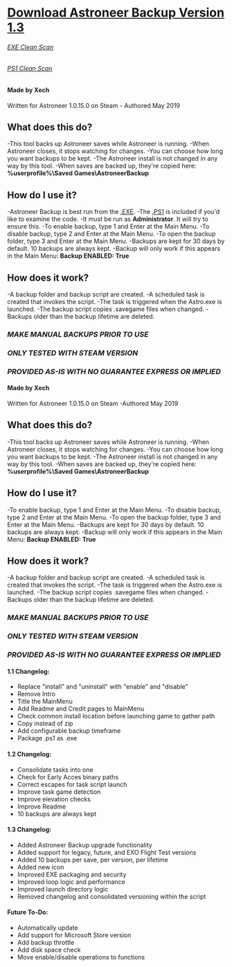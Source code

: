 
# [Download Astroneer Backup Version 1.3](https://github.com/Xechorizo/Astroneer-Backup/blob/dev/AstroneerBackup.exe)
###### [EXE Clean Scan](https://www.virustotal.com/en/file/9cda24dbb8118d1a4c46b2d619c745b20d17eecfb407830da9740073bcacf23f/analysis/1556964473/)
###### [PS1 Clean Scan](https://www.virustotal.com/en/file/29816d6b05c2e8fc1c58936a4e88b4fe75daa0090f99c07128da0ba80fe31653/analysis/1556964461/)
#### Made by Xech

Written for Astroneer 1.0.15.0 on Steam - Authored May 2019

## What does this do?

-This tool backs up Astroneer saves while Astroneer is running.
-When Astroneer closes, it stops watching for changes.
-You can choose how long you want backups to be kept.
-The Astroneer install is not changed in any way by this tool.
-When saves are backed up, they're copied here: **%userprofile%\Saved Games\AstroneerBackup**

## How do I use it?

-Astroneer Backup is best run from the [.EXE](https://www.virustotal.com/en/file/660b07cad89b8201902c70f7738154b12c87a211c0173288b863d757e0f496b5/analysis/1556963295/).
-The [.PS1](https://www.virustotal.com/en/file/660b07cad89b8201902c70f7738154b12c87a211c0173288b863d757e0f496b5/analysis/1556963295/) is included if you'd like to examine the code.
-It must be run as **Administrator**. It will try to ensure this.
-To enable backup, type 1 and Enter at the Main Menu.
-To disable backup, type 2 and Enter at the Main Menu.
-To open the backup folder, type 3 and Enter at the Main Menu.
-Backups are kept for 30 days by default. 10 backups are always kept.
-Backup will only work if this appears in the Main Menu: **Backup ENABLED: True**

## How does it work?

-A backup folder and backup script are created.
-A scheduled task is created that invokes the script.
-The task is triggered when the Astro.exe is launched.
-The backup script copies .savegame files when changed.
-Backups older than the backup lifetime are deleted.

### *MAKE MANUAL BACKUPS PRIOR TO USE*
### *ONLY TESTED WITH STEAM VERSION*
### *PROVIDED AS-IS WITH NO GUARANTEE EXPRESS OR IMPLIED*

#### Made by Xech

Written for Astroneer 1.0.15.0 on Steam -Authored May 2019

## What does this do?

-This tool backs up Astroneer saves while Astroneer is running.
-When Astroneer closes, it stops watching for changes.
-You can choose how long you want backups to be kept.
-The Astroneer install is not changed in any way by this tool.
-When saves are backed up, they're copied here: **%userprofile%\Saved Games\AstroneerBackup**

## How do I use it?

-To enable backup, type 1 and Enter at the Main Menu.
-To disable backup, type 2 and Enter at the Main Menu.
-To open the backup folder, type 3 and Enter at the Main Menu.
-Backups are kept for 30 days by default. 10 backups are always kept.
-Backup will only work if this appears in the Main Menu: **Backup ENABLED: True**

## How does it work?

-A backup folder and backup script are created.
-A scheduled task is created that invokes the script.
-The task is triggered when the Astro.exe is launched.
-The backup script copies .savegame files when changed.
-Backups older than the backup lifetime are deleted.

### *MAKE MANUAL BACKUPS PRIOR TO USE*
### *ONLY TESTED WITH STEAM VERSION*
### *PROVIDED AS-IS WITH NO GUARANTEE EXPRESS OR IMPLIED*

#### 1.1 Changelog:
- Replace "install" and "uninstall" with "enable" and "disable"
- Remove Intro
- Title the MainMenu
- Add Readme and Credit pages to MainMenu
- Check common install location before launching game to gather path
- Copy instead of zip
- Add configurable backup timeframe
- Package .ps1 as .exe

#### 1.2 Changelog:
- Consolidate tasks into one
- Check for Early Acces binary paths
- Correct escapes for task script launch
- Improve task game detection
- Improve elevation checks
- Improve Readme
- 10 backups are always kept

#### 1.3 Changelog:
- Added Astroneer Backup upgrade functionality
- Added support for legacy, future, and EXO Flight Test versions
- Added 10 backups per save, per version, per lifetime
- Added new icon
- Improved EXE packaging and security
- Improved loop logic and performance
- Improved launch directory logic
- Removed changelog and consolidated versioning within the script

#### Future To-Do:
- Automatically update
- Add support for Microsoft Store version
- Add backup throttle
- Add disk space check
- Move enable/disable operations to functions